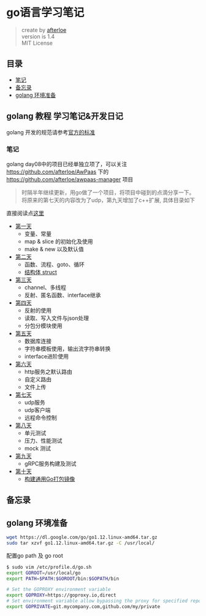 # go语言学习笔记

> create by [afterloe](lm6289511@gmail.com)  
> version is 1.4  
> MIT License    

## 目录
- <a href="#note">笔记</a>  
- <a href="#backup">备忘录</a>  
- <a href="#install">golang 环境准备</a>

## golang 教程 学习笔记&开发日记
golang 开发的规范请参考[官方的标准](https://github.com/golang/go/wiki/CodeReviewComments)

### <a id="note">笔记</a>
golang day08中的项目已经单独立项了，可以关注 https://github.com/afterloe/AwPaas 下的 https://github.com/afterloe/awpaas-manager 项目
> 时隔半年继续更新，用go做了一个项目，将项目中碰到的点滴分享一下。将原来的第七天的内容改为了udp，第九天增加了c++扩展, 具体目录如下

直接阅读点[这里](./SUMMARY.md)

* [第一天](1-learn/summary.md)
    * 变量、常量
    * map & slice 的初始化及使用
    * make & new 以及默认值
* [第二天](2-learn/summary.md)
    * 函数、流程、goto、循环
    * [结构体 struct](2-learn/struct.md)
* [第三天](3-learn/summary.md)
    * channel、多线程
    * 反射、匿名函数、interface继承
* [第四天](4-learn/summary.md)
    * 反射的使用
    * 读取、写入文件与json处理
    * 分包分模块使用
* [第五天](5-learn/summary.md)
    * 数据库连接
    * 字符串模板使用，输出流字符串转换
    * interface进阶使用
* [第六天](6-learn/summary.md)
    * http服务之默认路由
    * 自定义路由
    * 文件上传
* [第七天](7-learn/summary.md)
    * udp服务
    * udp客户端
    * 远程命令控制
* [第八天](8-learn/summary.md)
    * 单元测试
    * 压力、性能测试
    * mock 测试
* [第九天](9-learn/summary.md)
    * gRPC服务构建及测试
* [第十天](10-learn/summary.md)
    * [构建通用Go打包镜像](10-learn/build_by_docker.md)

## <a name="backup">备忘录</a>

## <a name="install">golang 环境准备</a>
```bash
wget https://dl.google.com/go/go1.12.linux-amd64.tar.gz
sudo tar xzvf go1.12.linux-amd64.tar.gz -C /usr/local/
```

配置go path 及 go root
```bash
$ sudo vim /etc/profile.d/go.sh
export GOROOT=/usr/local/go
export PATH=$PATH:$GOROOT/bin:$GOPATH/bin

# Set the GOPROXY environment variable
export GOPROXY=https://goproxy.io,direct
# Set environment variable allow bypassing the proxy for specified repos (optional)
export GOPRIVATE=git.mycompany.com,github.com/my/private
```
